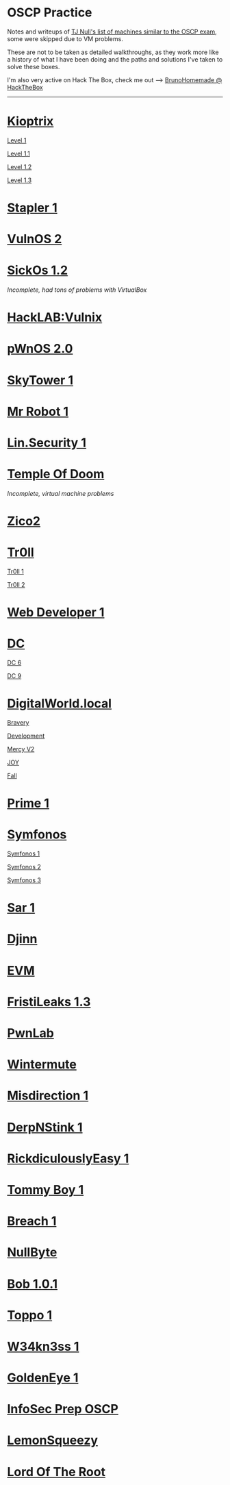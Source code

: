 # OSCP Practice
Notes and writeups of [TJ Null's list of machines similar to the OSCP exam](https://docs.google.com/spreadsheets/d/1dwSMIAPIam0PuRBkCiDI88pU3yzrqqHkDtBngUHNCw8), some were skipped due to VM problems.

These are not to be taken as detailed walkthroughs, as they work more like a history of what I have been doing and the paths and solutions I've taken to solve these boxes.

I'm also very active on Hack The Box, check me out --> [BrunoHomemade @ HackTheBox](https://app.hackthebox.com/profile/420159)

-----------------

# [Kioptrix](https://github.com/BrunoCaseiro/VulnHub-Notes/tree/main/Kioptrix)
[Level 1](https://github.com/BrunoCaseiro/VulnHub-Notes/blob/main/Kioptrix/Level%201.pdf)

[Level 1.1](https://github.com/BrunoCaseiro/VulnHub-Notes/blob/main/Kioptrix/Level%201.1.pdf)

[Level 1.2](https://github.com/BrunoCaseiro/VulnHub-Notes/blob/main/Kioptrix/Level%201.2.pdf)

[Level 1.3](https://github.com/BrunoCaseiro/VulnHub-Notes/blob/main/Kioptrix/Level%201.3.pdf)

# [Stapler 1](https://github.com/BrunoCaseiro/VulnHub-Notes/blob/main/Stapler%201.pdf)

# [VulnOS 2](https://github.com/BrunoCaseiro/VulnHub-Notes/blob/main/VulnOS%202.pdf)

# [SickOs 1.2](https://github.com/BrunoCaseiro/VulnHub-Notes/blob/main/SickOs%201.2.pdf)
###### Incomplete, had tons of problems with VirtualBox

# [HackLAB:Vulnix](https://github.com/BrunoCaseiro/VulnHub-Notes/blob/main/HackLAB_%20Vulnix.pdf)

# [pWnOS 2.0](https://github.com/BrunoCaseiro/VulnHub-Notes/blob/main/pWnOS%202.0.pdf)

# [SkyTower 1](https://github.com/BrunoCaseiro/VulnHub-Notes/blob/main/SkyTower%201.pdf)

# [Mr Robot 1](https://github.com/BrunoCaseiro/VulnHub-Notes/blob/main/Mr%20Robot%201.pdf)

# [Lin.Security 1](https://github.com/BrunoCaseiro/VulnHub-Notes/blob/main/Lin.Security%201.pdf)

# [Temple Of Doom](https://github.com/BrunoCaseiro/VulnHub-Notes/blob/main/Temple%20Of%20Doom.pdf)
###### Incomplete, virtual machine problems

# [Zico2](https://github.com/BrunoCaseiro/VulnHub-Notes/blob/main/Zico2.pdf)

# [Tr0ll](https://github.com/BrunoCaseiro/OSCP-Practice/tree/main/Tr0ll)
[Tr0ll 1](https://github.com/BrunoCaseiro/VulnHub-Notes/blob/main/Tr0ll/Tr0ll%201.pdf)

[Tr0ll 2](https://github.com/BrunoCaseiro/OSCP-Practice/blob/main/Tr0ll/Tr0ll%202.pdf)

# [Web Developer 1](https://github.com/BrunoCaseiro/VulnHub-Notes/blob/main/Web%20Developer%201.pdf)

# [DC](https://github.com/BrunoCaseiro/VulnHub-Notes/tree/main/DC)
[DC 6](https://github.com/BrunoCaseiro/VulnHub-Notes/blob/main/DC/DC%206.pdf)

[DC 9](https://github.com/BrunoCaseiro/VulnHub-Notes/blob/main/DC/DC%209.pdf)

# [DigitalWorld.local](https://github.com/BrunoCaseiro/VulnHub-Notes/tree/main/DigitalWorld.local)
[Bravery](https://github.com/BrunoCaseiro/VulnHub-Notes/blob/main/DigitalWorld.local/Bravery.pdf)

[Development](https://github.com/BrunoCaseiro/VulnHub-Notes/blob/main/DigitalWorld.local/Development.pdf)

[Mercy V2](https://github.com/BrunoCaseiro/VulnHub-Notes/blob/main/DigitalWorld.local/Mercy%20v2.pdf)

[JOY](https://github.com/BrunoCaseiro/VulnHub-Notes/blob/main/DigitalWorld.local/JOY.pdf)

[Fall](https://github.com/BrunoCaseiro/OSCP-Practice/blob/main/DigitalWorld.local/Fall.pdf)

# [Prime 1](https://github.com/BrunoCaseiro/VulnHub-Notes/blob/main/Prime%201.pdf)

# [Symfonos](https://github.com/BrunoCaseiro/VulnHub-Notes/tree/main/Symfonos)
[Symfonos 1](https://github.com/BrunoCaseiro/VulnHub-Notes/blob/main/Symfonos/Symfonos%201.pdf)

[Symfonos 2](https://github.com/BrunoCaseiro/VulnHub-Notes/blob/main/Symfonos/Symfonos%202.pdf)

[Symfonos 3](https://github.com/BrunoCaseiro/VulnHub-Notes/blob/main/Symfonos/Symfonos%203.pdf)

# [Sar 1](https://github.com/BrunoCaseiro/VulnHub-Notes/blob/main/Sar.pdf)

# [Djinn](https://github.com/BrunoCaseiro/VulnHub-Notes/blob/main/Djinn.pdf)

# [EVM](https://github.com/BrunoCaseiro/VulnHub-Notes/blob/main/EVM.pdf)

# [FristiLeaks 1.3](https://github.com/BrunoCaseiro/OSCP-Practice/blob/main/FristiLeaks%201.3.pdf)

# [PwnLab](https://github.com/BrunoCaseiro/OSCP-Practice/blob/main/PwnLab.pdf)

# [Wintermute](https://github.com/BrunoCaseiro/OSCP-Practice/blob/main/Wintermute.pdf)

# [Misdirection 1](https://github.com/BrunoCaseiro/OSCP-Practice/blob/main/Misdirection%201.pdf)

# [DerpNStink 1](https://github.com/BrunoCaseiro/OSCP-Practice/blob/main/DerpNStink%201.pdf)

# [RickdiculouslyEasy 1](https://github.com/BrunoCaseiro/OSCP-Practice/blob/main/RickdiculouslyEasy%201.pdf)

# [Tommy Boy 1](https://github.com/BrunoCaseiro/OSCP-Practice/blob/main/Tommy%20Boy%201.pdf)

# [Breach 1](https://github.com/BrunoCaseiro/OSCP-Practice/blob/main/Breach%201.pdf)

# [NullByte](https://github.com/BrunoCaseiro/OSCP-Practice/blob/main/NullByte.pdf)

# [Bob 1.0.1](https://github.com/BrunoCaseiro/OSCP-Practice/blob/main/Bob%201.0.1.pdf)

# [Toppo 1](https://github.com/BrunoCaseiro/OSCP-Practice/blob/main/Toppo%201.pdf)

# [W34kn3ss 1](https://github.com/BrunoCaseiro/OSCP-Practice/blob/main/W34kn3ss%201.pdf)

# [GoldenEye 1](https://github.com/BrunoCaseiro/OSCP-Practice/blob/main/GoldenEye%201.pdf)

# [InfoSec Prep OSCP](https://github.com/BrunoCaseiro/OSCP-Practice/blob/main/InfoSec%20Prep%20OSCP.pdf)

# [LemonSqueezy](https://github.com/BrunoCaseiro/OSCP-Practice/blob/main/LemonSqueezy.pdf)

# [Lord Of The Root](https://github.com/BrunoCaseiro/OSCP-Practice/blob/main/Lord%20Of%20The%20Root.pdf)
